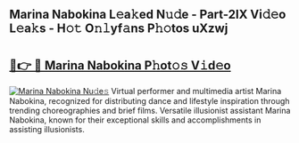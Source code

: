 ## Marina Nabokina L𝚎a𝚔ed N𝚞𝚍e - Part-2IX Vi𝚍𝚎o L𝚎a𝚔s - H𝚘𝚝 O𝚗𝚕yf𝚊ns P𝚑𝚘tos uXzwj

# <h2><a href="http://kfay6h2.oniu.top/?m=Marina+Nabokina">🔗👉 🔴 Marina Nabokina P𝚑ot𝚘𝚜 V𝚒d𝚎o</a></h2>

[![Marina Nabokina Nu𝚍e𝚜](https://i.imgur.com/0qMVB7G.gif)](http://kfay6h2.oniu.top/?m=Marina+Nabokina)
Virtual performer and multimedia artist Marina Nabokina, recognized for distributing dance and lifestyle inspiration through trending choreographies and brief films. Versatile illusionist assistant Marina Nabokina, known for their exceptional skills and accomplishments in assisting illusionists.  
